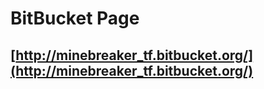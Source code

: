 # BitBucket Page #

## [http://minebreaker_tf.bitbucket.org/](http://minebreaker_tf.bitbucket.org/) ##